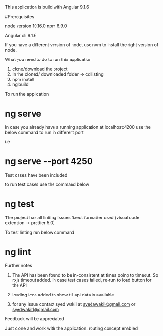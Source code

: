 

This application is build with Angular 9.1.6

#Prerequisites

node version 10.16.0
npm 6.9.0

Angular cli 9.1.6

If you have a different version of node, use nvm to install the right version of node.


What you need to do to run this application

1. clone/download the project
2. In the cloned/ downloaded folder => cd listing
2. npm install
3. ng build


To run the application 
# ng serve

In case you already have a running application at localhost:4200 use the below command to run in different port

i.e

# ng serve  --port 4250


Test cases have been included

to run test cases use the command below

# ng test

The project has all liniting issues fixed. formatter used (visual code extension -> prettier 5.0)

To test linting run below command
# ng lint


Further notes
1. The API has been found to be in-consistent at times going to timeout. So rxjs timeout added. In case test cases failed, re-run to load button for the API
2. loading icon added to show till api data is available

3. for any issue contact syed wakil at syedawakil@gmail.com or syedwakil1@gmail.com

Feedback will be appreciated


Just clone and work with the application. routing concept enabled
